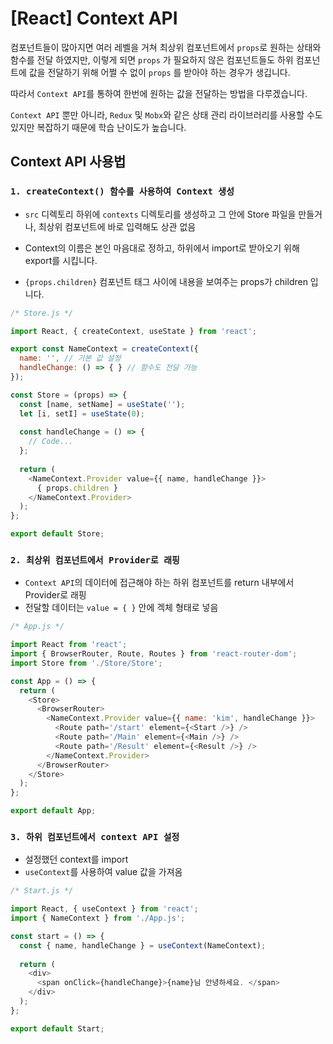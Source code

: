 # [React] Context API

컴포넌트들이 많아지면 여러 레벨을 거쳐 최상위 컴포넌트에서 `props`로 원하는 상태와 함수를 전달 하였지만, 이렇게 되면 `props` 가 필요하지 않은 컴포넌트들도 하위 컴포넌트에 값을 전달하기 위해 어쩔 수 없이 `props` 를 받아야 하는 경우가 생깁니다.

따라서 `Context API`를 통하여 한번에 원하는 값을 전달하는 방법을 다루겠습니다.

`Context API` 뿐만 아니라, `Redux` 및 `Mobx`와 같은 상태 관리 라이브러리를 사용할 수도 있지만 복잡하기 때문에 학습 난이도가 높습니다.



## Context API 사용법

### `1. createContext() 함수를 사용하여 Context 생성`

- `src` 디렉토리 하위에 `contexts` 디렉토리를 생성하고 그 안에 Store 파일을 만들거나, 최상위 컴포넌트에 바로 입력해도 상관 없음

- Context의 이름은 본인 마음대로 정하고, 하위에서 import로 받아오기 위해 export를 시킵니다.
- `{props.children}` 컴포넌트 태그 사이에 내용을 보여주는 props가 children 입니다.

``` javascript
/* Store.js */

import React, { createContext, useState } from 'react';

export const NameContext = createContext({
  name: '', // 기본 값 설정
  handleChange: () => { } // 함수도 전달 가능
});

const Store = (props) => {
  const [name, setName] = useState('');
  let [i, setI] = useState(0);
  
  const handleChange = () => {
    // Code...
  };
  
  return (
    <NameContext.Provider value={{ name, handleChange }}>
      { props.children }
    </NameContext.Provider>
  );
};

export default Store;
```



### `2. 최상위 컴포넌트에서 Provider로 래핑`

- `Context API`의 데이터에 접근해야 하는 하위 컴포넌트를 return 내부에서 Provider로 래핑
- 전달할 데이터는 `value = { }` 안에 겍체 형태로 넣음

``` javascript
/* App.js */

import React from 'react';
import { BrowserRouter, Route, Routes } from 'react-router-dom';
import Store from './Store/Store';

const App = () => {
  return (
    <Store>
      <BrowserRouter>
        <NameContext.Provider value={{ name: 'kim', handleChange }}>
          <Route path='/start' element={<Start />} />
          <Route path='/Main' element={<Main />} />
          <Route path='/Result' element={<Result />} />
        </NameContext.Provider>
      </BrowserRouter>
    </Store>
  );
};

export default App;
```



### `3. 하위 컴포넌트에서 context API 설정`

- 설정했던 context를 import
- `useContext`를 사용하여 value 값을 가져옴

``` javascript
/* Start.js */

import React, { useContext } from 'react';
import { NameContext } from './App.js';

const start = () => {
  const { name, handleChange } = useContext(NameContext);
  
  return (
    <div>
      <span onClick={handleChange}>{name}님 안녕하세요. </span>
    </div>
  );
};

export default Start;
```

